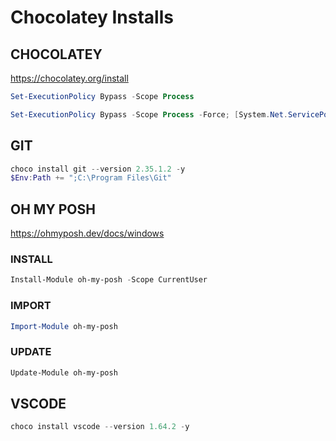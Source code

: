 # Chocolatey Installs

## CHOCOLATEY

https://chocolatey.org/install

``` powershell
Set-ExecutionPolicy Bypass -Scope Process
```

``` powershell
Set-ExecutionPolicy Bypass -Scope Process -Force; [System.Net.ServicePointManager]::SecurityProtocol = [System.Net.ServicePointManager]::SecurityProtocol -bor 3072; iex ((New-Object System.Net.WebClient).DownloadString('https://community.chocolatey.org/install.ps1'))
```

## GIT

``` powershell
choco install git --version 2.35.1.2 -y
$Env:Path += ";C:\Program Files\Git"
```

## OH MY POSH

https://ohmyposh.dev/docs/windows

### INSTALL
``` powershell
Install-Module oh-my-posh -Scope CurrentUser
```

### IMPORT
``` powershell
Import-Module oh-my-posh
```

### UPDATE
``` powershell
Update-Module oh-my-posh
```

## VSCODE

``` powershell
choco install vscode --version 1.64.2 -y
```

